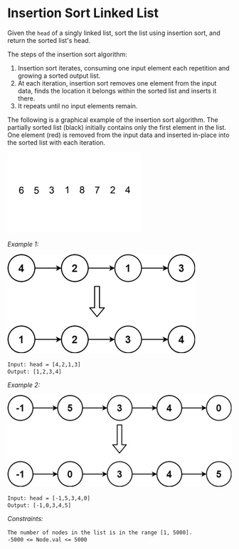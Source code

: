 # Insertion Sort Linked List

Given the `head` of a singly linked list, sort the list using insertion sort, and return the sorted list's head.

The steps of the insertion sort algorithm:

1) Insertion sort iterates, consuming one input element each repetition and growing a sorted output list.
2) At each iteration, insertion sort removes one element from the input data, finds the location it belongs within the sorted list and inserts it there.
3) It repeats until no input elements remain.

The following is a graphical example of the insertion sort algorithm. The partially sorted list (black) initially contains only the first element in the list. One element (red) is removed from the input data and inserted in-place into the sorted list with each iteration.

![Example 1](examples/Insertion-sort-example-300px.gif)

*Example 1:*

![Example 1](examples/example1.jpg)

    Input: head = [4,2,1,3]
    Output: [1,2,3,4]

*Example 2:*

![Example 2](examples/example2.jpg)

    Input: head = [-1,5,3,4,0]
    Output: [-1,0,3,4,5]

*Constraints:*

    The number of nodes in the list is in the range [1, 5000].
    -5000 <= Node.val <= 5000
